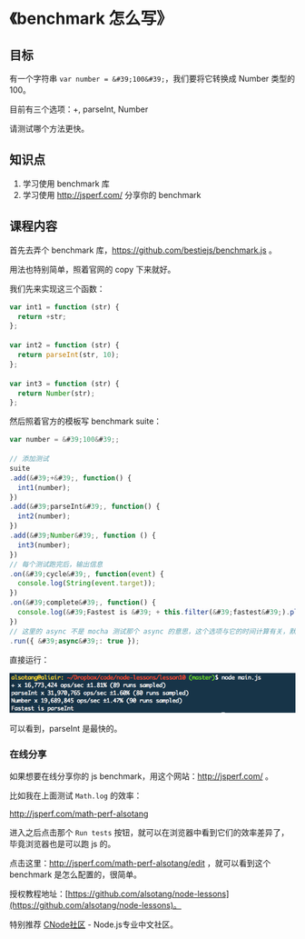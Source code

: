 # 《benchmark 怎么写》

## 目标

有一个字符串 `var number = &#39;100&#39;`，我们要将它转换成 Number 类型的 100。

目前有三个选项：+, parseInt, Number

请测试哪个方法更快。

## 知识点

1. 学习使用 benchmark 库
2. 学习使用 http://jsperf.com/ 分享你的 benchmark

## 课程内容

首先去弄个 benchmark 库，https://github.com/bestiejs/benchmark.js 。

用法也特别简单，照着官网的 copy 下来就好。

我们先来实现这三个函数：

```js
var int1 = function (str) {
  return +str;
};

var int2 = function (str) {
  return parseInt(str, 10);
};

var int3 = function (str) {
  return Number(str);
};
```

然后照着官方的模板写 benchmark suite：

```js
var number = &#39;100&#39;;

// 添加测试
suite
.add(&#39;+&#39;, function() {
  int1(number);
})
.add(&#39;parseInt&#39;, function() {
  int2(number);
})
.add(&#39;Number&#39;, function () {
  int3(number);
})
// 每个测试跑完后，输出信息
.on(&#39;cycle&#39;, function(event) {
  console.log(String(event.target));
})
.on(&#39;complete&#39;, function() {
  console.log(&#39;Fastest is &#39; + this.filter(&#39;fastest&#39;).pluck(&#39;name&#39;));
})
// 这里的 async 不是 mocha 测试那个 async 的意思，这个选项与它的时间计算有关，默认勾上就好了。
.run({ &#39;async&#39;: true });
```

直接运行：

![](https://raw.githubusercontent.com/alsotang/node-lessons/master/lesson10/1.png)

可以看到，parseInt 是最快的。

### 在线分享

如果想要在线分享你的 js benchmark，用这个网站：http://jsperf.com/ 。

比如我在上面测试 `Math.log` 的效率：

http://jsperf.com/math-perf-alsotang

进入之后点击那个 `Run tests` 按钮，就可以在浏览器中看到它们的效率差异了，毕竟浏览器也是可以跑 js 的。

点击这里：http://jsperf.com/math-perf-alsotang/edit ，就可以看到这个 benchmark 是怎么配置的，很简单。

授权教程地址：[https://github.com/alsotang/node-lessons](https://github.com/alsotang/node-lessons)。

特别推荐 [CNode社区](https://cnodejs.org) - Node.js专业中文社区。
